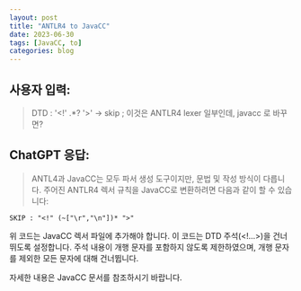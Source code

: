 ```yaml
---
layout: post
title: "ANTLR4 to JavaCC"
date: 2023-06-30
tags: [JavaCC, to]
categories: blog
---
```


## 사용자 입력:
> DTD         :   '<!' .*? '>'            -> skip ;  이것은 ANTLR4 lexer 일부인데, javacc 로 바꾸면?

## ChatGPT 응답:
> ANTL4과 JavaCC는 모두 파서 생성 도구이지만, 문법 및 작성 방식이 다릅니다. 주어진 ANTLR4 렉서 규칙을 JavaCC로 변환하려면 다음과 같이 할 수 있습니다:

```
SKIP : "<!" (~["\r","\n"])* ">"

```

위 코드는 JavaCC 렉서 파일에 추가해야 합니다. 이 코드는 DTD 주석(<!...>)을 건너뛰도록 설정합니다. 주석 내용이 개행 문자를 포함하지 않도록 제한하였으며, 개행 문자를 제외한 모든 문자에 대해 건너뜁니다.

자세한 내용은 JavaCC 문서를 참조하시기 바랍니다.


